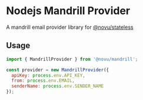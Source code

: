# Nodejs Mandrill Provider

A mandrill email provider library for [@novu/stateless](https://github.com/khulnasoft/teleflow)

## Usage

```javascript
import { MandrillProvider } from '@novu/mandrill';

const provider = new MandrillProvider({
  apiKey: process.env.API_KEY,
  from: process.env.EMAIL,
  senderName: process.env.SENDER_NAME
});
```
